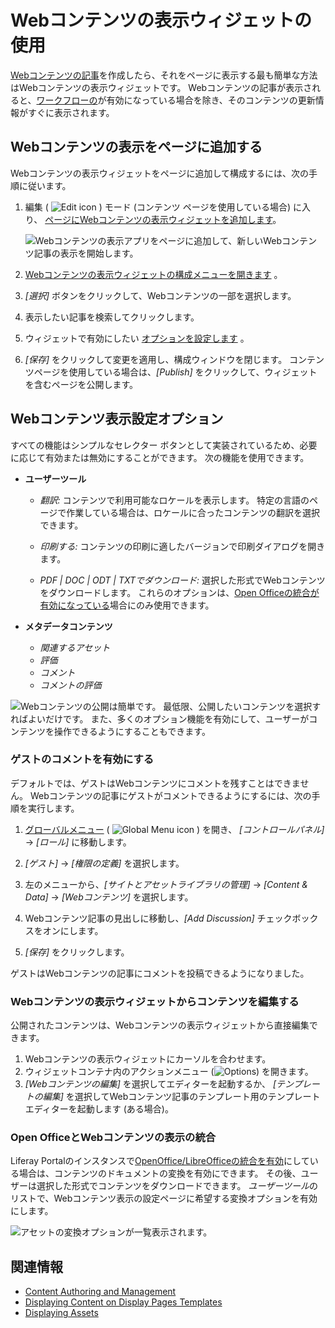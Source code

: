 # Webコンテンツの表示ウィジェットの使用

[Webコンテンツの記事](../../content-authoring-and-management/web-content/web-content-articles/adding-a-basic-web-content-article.md)を作成したら、それをページに表示する最も簡単な方法はWebコンテンツの表示ウィジェットです。 Webコンテンツの記事が表示されると、[ワークフローの](../../process-automation/workflow/introduction-to-workflow.md)が有効になっている場合を除き、そのコンテンツの更新情報がすぐに表示されます。

## Webコンテンツの表示をページに追加する

Webコンテンツの表示ウィジェットをページに追加して構成するには、次の手順に従います。

1.  編集 ( ![Edit icon](../../images/icon-edit.png) ) モード (コンテンツ ページを使用している場合) に入り、 [ページにWebコンテンツの表示ウィジェットを追加します](../creating-pages/using-widget-pages/adding-widgets-to-a-page.md)。

    ![Webコンテンツの表示アプリをページに追加して、新しいWebコンテンツ記事の表示を開始します。](./additional-content-display-options/using-the-web-content-display-widget/images/01.png)

2.  [Webコンテンツの表示ウィジェットの構成メニューを開きます](TODO:adding-widgets#configuration-menu) 。

3.  *[選択]* ボタンをクリックして、Webコンテンツの一部を選択します。

4.  表示したい記事を検索してクリックします。

5.  ウィジェットで有効にしたい [オプションを設定します](#using-the-web-content-display-widget-configuration-options) 。

6.  *[保存]* をクリックして変更を適用し、構成ウィンドウを閉じます。 コンテンツページを使用している場合は、*[Publish]* をクリックして、ウィジェットを含むページを公開します。

## Webコンテンツ表示設定オプション

すべての機能はシンプルなセレクター ボタンとして実装されているため、必要に応じて有効または無効にすることができます。 次の機能を使用できます。

  - **ユーザーツール**

      - *翻訳:* コンテンツで利用可能なロケールを表示します。 特定の言語のページで作業している場合は、ロケールに合ったコンテンツの翻訳を選択できます。

      - *印刷する:* コンテンツの印刷に適したバージョンで印刷ダイアログを開きます。

      - *PDF | DOC | ODT | TXTでダウンロード:* 選択した形式でWebコンテンツをダウンロードします。 これらのオプションは、[Open Officeの統合が有効になっている](../../content-authoring-and-management/documents-and-media/devops/enabling-openoffice-libreoffice-integration.md)場合にのみ使用できます。

  - **メタデータコンテンツ**

      - *関連するアセット*
      - *評価*
      - *コメント*
      - *コメントの評価*

![Webコンテンツの公開は簡単です。 最低限、公開したいコンテンツを選択すればよいだけです。 また、多くのオプション機能を有効にして、ユーザーがコンテンツを操作できるようにすることもできます。](./additional-content-display-options/using-the-web-content-display-widget/images/02.png)

### ゲストのコメントを有効にする

デフォルトでは、ゲストはWebコンテンツにコメントを残すことはできません。 Webコンテンツの記事にゲストがコメントできるようにするには、次の手順を実行します。

1.  [グローバルメニュー](../../getting-started/navigating-dxp.md) ( ![Global Menu icon](../../images/icon-applications-menu.png) ) を開き、 *[コントロールパネル]* → *[ロール]* に移動します。

2.  *[ゲスト]* → *[権限の定義]* を選択します。

3.  左のメニューから、*[サイトとアセットライブラリの管理]* → *[Content & Data]* → *[Webコンテンツ]* を選択します。

4.  Webコンテンツ記事の見出しに移動し、*[Add Discussion]* チェックボックスをオンにします。

5.  *[保存]* をクリックします。

ゲストはWebコンテンツの記事にコメントを投稿できるようになりました。

### Webコンテンツの表示ウィジェットからコンテンツを編集する

公開されたコンテンツは、Webコンテンツの表示ウィジェットから直接編集できます。

1.  Webコンテンツの表示ウィジェットにカーソルを合わせます。
2.  ウィジェットコンテナ内のアクションメニュー (![Options](../../images/icon-app-options.png)) を開きます。
3.  *[Webコンテンツの編集]* を選択してエディターを起動するか、 *[テンプレートの編集]* を選択してWebコンテンツ記事のテンプレート用のテンプレートエディターを起動します (ある場合)。

### Open OfficeとWebコンテンツの表示の統合

Liferay Portalのインスタンスで[OpenOffice/LibreOfficeの統合を有効](../../content-authoring-and-management/documents-and-media/devops/enabling-openoffice-libreoffice-integration.md)にしている場合は、コンテンツのドキュメントの変換を有効にできます。 その後、ユーザーは選択した形式でコンテンツをダウンロードできます。 *ユーザーツール*のリストで、Webコンテンツ表示の設定ページに希望する変換オプションを有効にします。

![アセットの変換オプションが一覧表示されます。](./additional-content-display-options/using-the-web-content-display-widget/images/03.png)

## 関連情報

  - [Content Authoring and Management](../../content-authoring-and-management.html)
  - [Displaying Content on Display Pages Templates](./using-display-page-templates/displaying-content-with-display-page-templates.md)
  - [Displaying Assets](./using-the-asset-publisher-widget/displaying-assets-intro.md)
